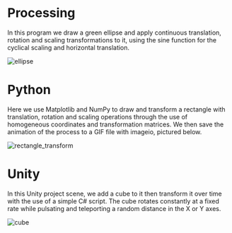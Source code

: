 # Processing
In this program we draw a green ellipse and apply continuous translation, rotation and scaling transformations to it, using the sine function for the cyclical scaling and horizontal translation.

![ellipse](https://github.com/user-attachments/assets/9aa35edf-34c1-43c5-b4b4-49ff7a1114e4)

# Python
Here we use Matplotlib and NumPy to draw and transform a rectangle with translation, rotation and scaling operations through the use of homogeneous coordinates and transformation matrices. We then save the animation of the process to a GIF file with imageio, pictured below.

![rectangle_transform](https://github.com/user-attachments/assets/6caead6e-9def-48c3-9ffb-fc0287da08fb)

# Unity
In this Unity project scene, we add a cube to it then transform it over time with the use of a simple C# script. The cube rotates constantly at a fixed rate while pulsating and teleporting a random distance in the X or Y axes.

![cube](https://github.com/user-attachments/assets/661f6537-f38e-466f-842f-fd0253e36fa0)
